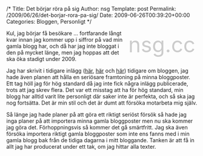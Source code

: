 /*
 Title: Det börjar röra på sig
 Author: nsg
 Template: post
 Permalink: /2009/06/26/det-borjar-rora-pa-sig/
 Date: 2009-06-26T00:39:20+00:00
 Categories: Bloggen, Personligt
*/
<div style="float:right; font-size: 42pt; color: #ccc; margin: 5px">
  nsg.cc
</div>

Kul, jag börjar få besökare &#8230; fortfarande långt kvar innan jag kommer upp i siffror på vad min gamla blogg har, och då har jag inte bloggat i den på mycket länge, men jag hoppas att det ska öka stadigt under 2009.

Jag har skrivit i tidigare inlägg ([här][1], [här][2] och [här][3]) tidigare om bloggen, jag hade även planen att hålla en seriösare framtoning på minna bloggposter. Ett tag höll jag för hög standard då jag inte fick några inlägg publicerade, trots att jag skrev flera. Det var ett misstag att ha för hög standard, min blogg har alltid varit lite personligt där saker inte är perfekta, och så ska jag nog fortsätta. Det är min stil och det är dumt att försöka motarbeta mig själv.

Så länge jag hade planer på att göra ett riktigt seriöst försök så hade jag inga planer på att importera minna gamla bloggposter men nu ska kommer jag göra det. Förhoppningsvis så kommer det gå smärtfritt. Jag ska även försöka importera riktigt gamla bloggposter som inte ens fanns med i min gamla blogg bak från de tidiga dagarna i mitt bloggande. Tanken är att få in allt jag har producerat under ett tak, om jag hittar alla texter.

<small></small>

 [1]: http://nsg.cc/2009/03/20/uppdaterat-och-snart-gor-jag-en-flytt-hit/
 [2]: http://nsg.cc/2008/10/18/det-har-ar-planen/
 [3]: http://nsg.cc/2008/06/26/ny-blogg/